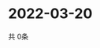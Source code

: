 # 2022-03-20
  共 0条

  <!-- BEGIN -->
  <!-- 最后更新时间Sun Mar 20 2022 03:04:46 GMT+0000 (Coordinated Universal Time) -->
  
  <!-- END -->
  
  